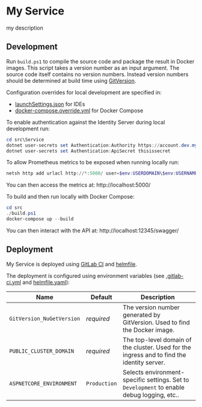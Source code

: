 # My Service

my description

## Development

Run `build.ps1` to compile the source code and package the result in Docker images. This script takes a version number as an input argument. The source code itself contains no version numbers. Instead version numbers should be determined at build time using [GitVersion](http://gitversion.readthedocs.io/).

Configuration overrides for local development are specified in:
- [launchSettings.json](src/Service/Properties/launchSettings.json) for IDEs
- [docker-compose.override.yml](src/docker-compose.override.yml) for Docker Compose

To enable authentication against the Identity Server during local development run:
```powershell
cd src\Service
dotnet user-secrets set Authentication:Authority https://account.dev.myaxoom.com
dotnet user-secrets set Authentication:ApiSecret thisissecret
```

To allow Prometheus metrics to be exposed when running locally run:
```powershell
netsh http add urlacl http://*:5000/ user=$env:USERDOMAIN\$env:USERNAME
```
You can then access the metrics at: http://localhost:5000/

To build and then run locally with Docker Compose:
```powershell
cd src
./build.ps1
docker-compose up --build
```
You can then interact with the API at: http://localhost:12345/swagger/

## Deployment

My Service is deployed using [GitLab CI](https://docs.gitlab.com/ee/ci/) and [helmfile](https://github.com/roboll/helmfile).

The deployment is configured using environment variables (see [.gitlab-ci.yml](.gitlab-ci.yml) and [helmfile.yaml](helmfile.yaml)):

| Name                      | Default      | Description                                                                                   |
|---------------------------|--------------|-----------------------------------------------------------------------------------------------|
| `GitVersion_NuGetVersion` | *required*   | The version number generated by GitVersion. Used to find the Docker image.                    |
| `PUBLIC_CLUSTER_DOMAIN`   | *required*   | The top-level domain of the cluster. Used for the ingress and to find the identity server.    |
| `ASPNETCORE_ENVIRONMENT`  | `Production` | Selects environment-specific settings. Set to `Development` to enable debug logging, etc..    |
